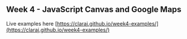 ## Week 4 - JavaScript Canvas and Google Maps

Live examples here [https://claraj.github.io/week4-examples/](https://claraj.github.io/week4-examples/)
